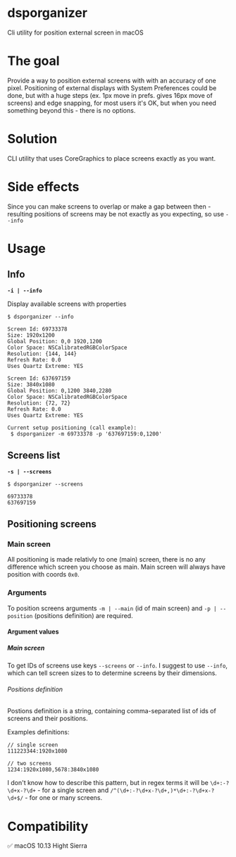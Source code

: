 # dsporganizer
Cli utility for position external screen in macOS


# The goal
Provide a way to position external screens with with an accuracy of one pixel.
Positioning of external displays with System Preferences could be done, but with a huge steps (ex. 1px move in prefs. gives 16px move of screens) and edge snapping, for most users it's OK, but when you need something beyond this - there is no options.


# Solution
CLI utility that uses CoreGraphics to place screens exactly as you want.


# Side effects
Since you can make screens to overlap or make a gap between then - resulting positions of screens may be not exactly as you expecting, so use `--info`

# Usage
## Info
**`-i | --info`**

Display available screens with properties
```shell
$ dsporganizer --info

Screen Id: 69733378
Size: 1920x1200
Global Position: 0,0 1920,1200
Color Space: NSCalibratedRGBColorSpace
Resolution: {144, 144}
Refresh Rate: 0.0
Uses Quartz Extreme: YES

Screen Id: 637697159
Size: 3840x1080
Global Position: 0,1200 3840,2280
Color Space: NSCalibratedRGBColorSpace
Resolution: {72, 72}
Refresh Rate: 0.0
Uses Quartz Extreme: YES

Current setup positioning (call example):
 $ dsporganizer -m 69733378 -p '637697159:0,1200'
```

## Screens list
**`-s | --screens`**
```shell
$ dsporganizer --screens

69733378
637697159
```

## Positioning screens
### Main screen
All positioning is made relativly to one (main) screen, there is no any difference which screen you choose as main. Main screen will always have position with coords `0x0`.

### Arguments
To position screens arguments `-m | --main` (id of main screen) and `-p | --position` (positions definition) are required.

#### Argument values

##### Main screen
To get IDs of screens use keys `--screens` or `--info`. I suggest to use `--info`, which can tell screen sizes to to determine screens by their dimensions.

###### Positions definition
Postions definition is a string, containing comma-separated list of ids of screens and their positions. 

Examples definitions:
```
// single screen
111223344:1920x1080

// two screens
1234:1920x1080,5678:3840x1080
```

I don't know how to describe this pattern, but in regex terms it will be `\d+:-?\d+x-?\d+` - for a single screen and `/^(\d+:-?\d+x-?\d+,)*\d+:-?\d+x-?\d+$/` - for one or many screens.

# Сompatibility
 ✅ macOS 10.13 Hight Sierra
